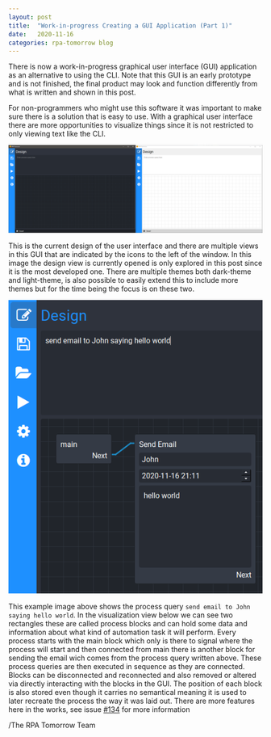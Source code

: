 ```yaml
---
layout: post
title:  "Work-in-progress Creating a GUI Application (Part 1)"
date:   2020-11-16
categories: rpa-tomorrow blog 
---
```

There is now a work-in-progress graphical user interface (GUI) application as an alternative to using the CLI.
Note that this GUI is an early prototype and is not finished, the final product may look and function differently from what is written and shown in this post.

For non-programmers who might use this software it was important to make sure there is a solution that is easy to use.
With a graphical user interface there are more opportunities to visualize things since it is not restricted to only viewing text like the CLI.

![GUIThemes](/images/guithemes.png)

This is the current design of the user interface and there are multiple views in this GUI that are indicated by the icons to the left of the window.
In this image the design view is currently opened is only explored in this post since it is the most developed one.
There are multiple themes both dark-theme and light-theme, is also possible to easily extend this to include more themes but for the time being the focus is on these two.

![GUIExample](/images/guiexample.png)

This example image above shows the process query `send email to John saying hello world`. In the visualization view below we can see two rectangles these are called process blocks and can hold some data and information about what kind of automation task it will perform. Every process starts with the main block which only is there to signal where the process will start and then connected from main there is another block for sending the email wich comes from the process query written above. These process queries are then executed in sequence as they are connected. Blocks can be disconnected and reconnected and also removed or altered via directly interacting with the blocks in the GUI. The position of each block is also stored even though it carries no semantical meaning it is used to later recreate the process the way it was laid out. There are more features here in the works, see issue [#134](https://github.com/rpa-tomorrow/substorm-nlp/issues/134) for more information

/The RPA Tomorrow Team

